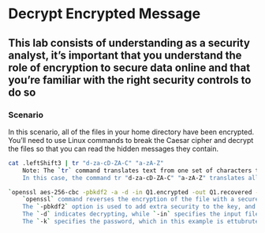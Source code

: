 # Decrypt Encrypted Message

## This lab consists of understanding as a security analyst, it’s important that you understand the role of encryption to secure data online and that you’re familiar with the right security controls to do so

### Scenario

In this scenario, all of the files in your home directory have been encrypted. You’ll need to use Linux commands to break the Caesar cipher and decrypt the files so that you can read the hidden messages they contain.

```bash
cat .leftShift3 | tr "d-za-cD-ZA-C" "a-zA-Z"
    Note: The `tr` command translates text from one set of characters to another, using a mapping. The first parameter to the `tr` command represents the input set of characters, and the second represents the output set of characters. Hence, if you provide parameters “abcd” and “pqrs”, and the input string to the `tr` command is “ac”, the output string will be “pr".
    In this case, the command tr "d-za-cD-ZA-C" "a-zA-Z" translates all the lowercase and uppercase letters in the alphabet back to their original position. The first character set, indicated by "d-za-cD-ZA-C", is translated to the second character set, which is "a-zA-Z".

`openssl aes-256-cbc -pbkdf2 -a -d -in Q1.encrypted -out Q1.recovered -k ettubrute`
    `openssl` command reverses the encryption of the file with a secure symmetric cipher, as indicated by `AES-256-CBC`
    The `-pbkdf2` option is used to add extra security to the key, and `-a` indicates the desired encoding for the output.
    The `-d` indicates decrypting, while `-in` specifies the input file and `-out` specifies the output file.
    The `-k` specifies the password, which in this example is ettubrute.
```
